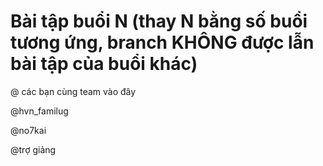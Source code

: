 # Bài tập buổi N (thay N bằng số buổi tương ứng, branch KHÔNG được lẫn bài tập của buổi khác) 

@ các bạn cùng team vào đây

@hvn_familug

@no7kai

@trợ giảng
